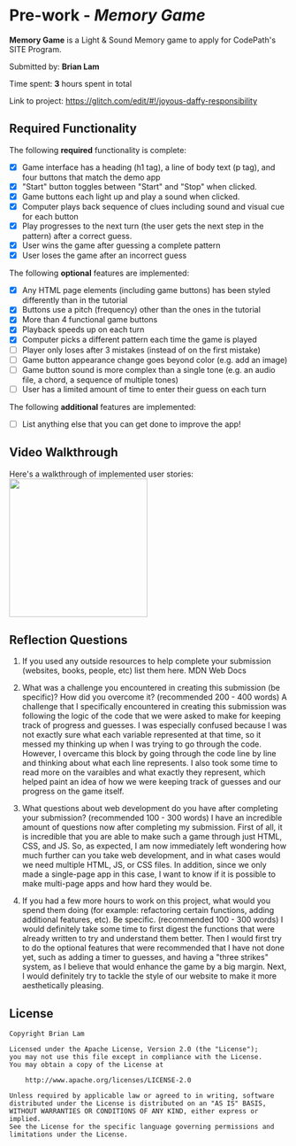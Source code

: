 # Pre-work - _Memory Game_

**Memory Game** is a Light & Sound Memory game to apply for CodePath's SITE Program.

Submitted by: **Brian Lam**

Time spent: **3** hours spent in total

Link to project: https://glitch.com/edit/#!/joyous-daffy-responsibility

## Required Functionality

The following **required** functionality is complete:

- [x] Game interface has a heading (h1 tag), a line of body text (p tag), and four buttons that match the demo app
- [x] "Start" button toggles between "Start" and "Stop" when clicked.
- [x] Game buttons each light up and play a sound when clicked.
- [x] Computer plays back sequence of clues including sound and visual cue for each button
- [x] Play progresses to the next turn (the user gets the next step in the pattern) after a correct guess.
- [x] User wins the game after guessing a complete pattern
- [x] User loses the game after an incorrect guess

The following **optional** features are implemented:

- [x] Any HTML page elements (including game buttons) has been styled differently than in the tutorial
- [x] Buttons use a pitch (frequency) other than the ones in the tutorial
- [x] More than 4 functional game buttons
- [x] Playback speeds up on each turn
- [x] Computer picks a different pattern each time the game is played
- [ ] Player only loses after 3 mistakes (instead of on the first mistake)
- [ ] Game button appearance change goes beyond color (e.g. add an image)
- [ ] Game button sound is more complex than a single tone (e.g. an audio file, a chord, a sequence of multiple tones)
- [ ] User has a limited amount of time to enter their guess on each turn

The following **additional** features are implemented:

- [ ] List anything else that you can get done to improve the app!

## Video Walkthrough

Here's a walkthrough of implemented user stories:
<img src="http://g.recordit.co/NKlQQuJ58j.gif" width=250><br>

## Reflection Questions

1. If you used any outside resources to help complete your submission (websites, books, people, etc) list them here.
   MDN Web Docs

2. What was a challenge you encountered in creating this submission (be specific)? How did you overcome it? (recommended 200 - 400 words)
   A challenge that I specifically encountered in creating this submission was following the logic of the code that we were
   asked to make for keeping track of progress and guesses. I was especially confused because I was not exactly sure what
   each variable represented at that time, so it messed my thinking up when I was trying to go through the code. However,
   I overcame this block by going through the code line by line and thinking about what each line represents. I also took
   some time to read more on the varaibles and what exactly they represent, which helped paint an idea of how we were keeping
   track of guesses and our progress on the game itself.

3. What questions about web development do you have after completing your submission? (recommended 100 - 300 words)
   I have an incredible amount of questions now after completing my submission. First of all, it is incredible that you are able 
   to make such a game through just HTML, CSS, and JS. So, as expected, I am now immediately left wondering how much further
   can you take web development, and in what cases would we need multiple HTML, JS, or CSS files. In addition, since we
   only made a single-page app in this case, I want to know if it is possible to make multi-page apps and how hard they would
   be.

4. If you had a few more hours to work on this project, what would you spend them doing (for example: refactoring certain functions, adding additional features, etc). Be specific. (recommended 100 - 300 words)
   I would definitely take some time to first digest the functions that were already written to try and understand them
   better. Then I would first try to do the optional features that were recommended that I have not done yet, such as
   adding a timer to guesses, and having a "three strikes" system, as I believe that would enhance the game by a big margin.
   Next, I would definitely try to tackle the style of our website to make it more aesthetically pleasing.

## License

    Copyright Brian Lam

    Licensed under the Apache License, Version 2.0 (the "License");
    you may not use this file except in compliance with the License.
    You may obtain a copy of the License at

        http://www.apache.org/licenses/LICENSE-2.0

    Unless required by applicable law or agreed to in writing, software
    distributed under the License is distributed on an "AS IS" BASIS,
    WITHOUT WARRANTIES OR CONDITIONS OF ANY KIND, either express or implied.
    See the License for the specific language governing permissions and
    limitations under the License.
